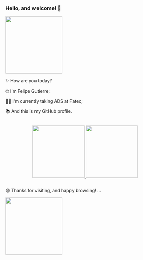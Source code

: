 ### Hello, and welcome! 👋

<img height="180em" src="https://c.tenor.com/NuKLjcqaiqsAAAAC/welcome.gif">

<p> ✨ How are you today? </p>
<p> 🤓 I'm Felipe Gutierre; </p>
<p> 👨‍💻 I'm currently taking ADS at Fatec; </p>
<p> 📚 And this is my GitHub profile. </p>

##

<div align="center">
  <a href="https://github.com/FelipeGtr01">
  <img height="164em" src="https://github-readme-stats.vercel.app/api?username=FelipeGtr01&show_icons=true&theme=tokyonight&include_all_commits=true&count_private=true">
  <img height="164em" src="https://github-readme-stats.vercel.app/api/top-langs/?username=FelipeGtr01&layout=compact&langs_count=7&theme=tokyonight">
  </a>
</div>
  
 ## 
  
<p> 😄 Thanks for visiting, and happy browsing! ... </p>
  
<img height="180em" src="https://1.bp.blogspot.com/-7UdaTRCTVVQ/WDWLMlUY1dI/AAAAAAAAXtA/NGcUSCT1xhQxPtn9kRVQMJEuoZP-WVvUQCLcB/s1600/Gif%2BTchau%2BUrsinho%2521.gif">

<!--
✨ _special_ ✨ 

Here are some ideas to get you started:

- 🔭 I’m currently working on ...
- 🌱 I’m currently learning ...
- 👯 I’m looking to collaborate on ...
- 🤔 I’m looking for help with ...
- 💬 Ask me about ...
- 📫 How to reach me: ...
- 😄 Pronouns: ...
- ⚡ Fun fact: ...
<img src="https://acegif.com/wp-content/uploads/2021/4fh5wi/bemvindo-5.gif">
<img src="https://i.pinimg.com/originals/b6/c4/15/b6c41560b5b06ca2c7db5ba835eda635.gif">
-->

